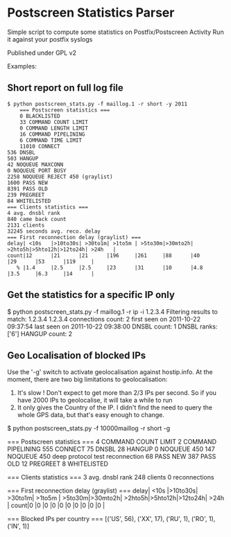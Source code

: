 Postscreen Statistics Parser
============================

Simple script to compute some statistics on Postfix/Postscreen Activity
Run it against your postfix syslogs

Published under GPL v2



Examples:

Short report on full log file
---------------------------------

    $ python postscreen_stats.py -f maillog.1 -r short -y 2011
        === Postscreen statistics ===
        0 BLACKLISTED
        33 COMMAND COUNT LIMIT
        0 COMMAND LENGTH LIMIT
        16 COMMAND PIPELINING
        6 COMMAND TIME LIMIT
        11010 CONNECT
    536 DNSBL
    503 HANGUP
    42 NOQUEUE MAXCONN
    0 NOQUEUE PORT BUSY
    2258 NOQUEUE REJECT 450 (graylist)
    1600 PASS NEW
    8391 PASS OLD
    239 PREGREET
    84 WHITELISTED
    === Clients statistics ===
    4 avg. dnsbl rank
    840 came back count
    2131 clients
    32245 seconds avg. reco. delay
    === First reconnection delay (graylist) ===
    delay| <10s   |>10to30s| >30to1m| >1to5m | >5to30m|>30mto2h| >2hto5h|>5hto12h|>12to24h| >24h   |
    count|12      |21      |21      |196     |261     |88      |40      |29      |53      |119     |
       % |1.4     |2.5     |2.5     |23      |31      |10      |4.8     |3.5     |6.3     |14      |


Get the statistics for a specific IP only
--------------------------------------------

$ python postscreen_stats.py -f maillog.1 -r ip -i 1.2.3.4
Filtering results to match: 1.2.3.4
1.2.3.4
    connections count: 2
    first seen on 2011-10-22 09:37:54
    last seen on 2011-10-22 09:38:00
    DNSBL count: 1
    DNSBL ranks: ['6']
    HANGUP count: 2



Geo Localisation of blocked IPs
-----------------------------------


Use the '-g' switch to activate geolocalisation against hostip.info. At the moment, there are two big limitations to geolocalisation:
1. It's slow ! Don't expect to get more than 2/3 IPs per second. So if you have 2000 IPs to geolocalise, it will take a while to run
2. It only gives the Country of the IP. I didn't find the need to query the whole GPS data, but that's easy enough to change.

$ python postscreen_stats.py -f 10000maillog -r short -g

=== Postscreen statistics ===
4 COMMAND COUNT LIMIT
2 COMMAND PIPELINING
555 CONNECT
75 DNSBL
28 HANGUP
0 NOQUEUE 450
147 NOQUEUE 450 deep protocol test reconnection
68 PASS NEW
387 PASS OLD
12 PREGREET
8 WHITELISTED

=== Clients statistics ===
3 avg. dnsbl rank
248 clients
0 reconnections

=== First reconnection delay (graylist) ===
delay| <10s   |>10to30s| >30to1m| >1to5m | >5to30m|>30mto2h| >2hto5h|>5hto12h|>12to24h| >24h   |
count|0       |0       |0       |0       |0       |0       |0       |0       |0       |0       |

=== Blocked IPs per country ===
[('US', 56), ('XX', 17), ('RU', 1), ('RO', 1), ('IN', 1)]
